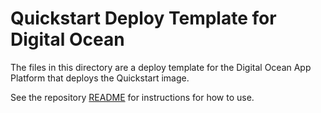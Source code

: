 # Quickstart Deploy Template for Digital Ocean

The files in this directory are a deploy template for the Digital Ocean App Platform that deploys the Quickstart image.

See the repository [README] for instructions for how to use.

[README]: /README.md#deploy-to-digital-ocean
